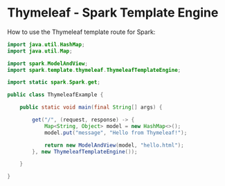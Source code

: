 Thymeleaf - Spark Template Engine
==============================

How to use the Thymeleaf template route for Spark:

```java
import java.util.HashMap;
import java.util.Map;

import spark.ModelAndView;
import spark.template.thymeleaf.ThymeleafTemplateEngine;

import static spark.Spark.get;

public class ThymeleafExample {

    public static void main(final String[] args) {

        get("/", (request, response) -> {
            Map<String, Object> model = new HashMap<>();
            model.put("message", "Hello from Thymeleaf!");

            return new ModelAndView(model, "hello.html");
        }, new ThymeleafTemplateEngine());

    }

}
```

